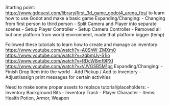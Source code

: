 Starting point: https://www.gdquest.com/library/first_3d_game_godot4_arena_fps/ to learn how to use Godot and make a basic game
Expanding/Changing:
	- Changing from first person to third person
		- Split Camera and Player into separate scenes
		- Setup Player Controller
		- Setup Camera Controller
		- Removed all but one platform from world environment, made that platform bigger (temp)

Followed these tutorials to learn how to create and manage an inventory: 
	https://www.youtube.com/watch?v=A0ShW-ZMXm0
	https://www.youtube.com/watch?v=zqbmUv-S1io
	https://www.youtube.com/watch?v=RDcW8mf9PXI
	https://www.youtube.com/watch?v=VJVGSB5M1pc
Expanding/Changing:
	- Finish Drop Item into the world
	- Add Pickup / Add to Inventory
	- Adjust/assign print messages for certain activities

Need to make some proper assets to replace tutorial/placeholders:
	- Inventory Background Bits
	- Inventory Trash
	- Player Character
	- Items: Health Potion, Armor, Weapon

